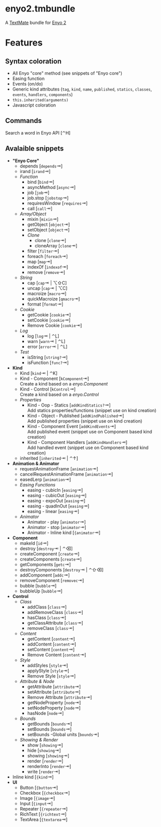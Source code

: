 enyo2.tmbundle
==============
A [TextMate](http://macromates.com/) bundle for [Enyo 2](http://enyojs.com)

Features
========
Syntax coloration
-----------------
* All Enyo "core" method (see snippets of "Enyo core")
* Easing function
* Events (on/do)
* Generic kind attributes (`tag`, `kind`, `name`, `published`, `statics`, `classes`, `events`, `handlers`, `components`)
* `this.inherited(arguments)`
* Javascript coloration

Commands
--------
Search a word in Enyo API [&#x2303;H]

Avalaible snippets
------------------
* __"Enyo Core"__
	* depends [`depends`&#x21E5;]
	* irand [`irand`&#x21E5;]
	* _Function_
		* bind [`bind`&#x21E5;]
		* asyncMethod [`async`&#x21E5;]
		* job [`job`&#x21E5;]
		* job.stop [`jobstop`&#x21E5;]
		* requiresWindow [`requires`&#x21E5;]
		* call [`call`&#x21E5;]
	* _Array/Object_
		* mixin [`mixin`&#x21E5;]  
		* getObject [`object`&#x21E5;]
		* setObject [`object`&#x21E5;]
		* _Clone_
			* clone [`clone`&#x21E5;]
			* cloneArray [`clone`&#x21E5;]
		* filter [`filter`&#x21E5;]
		* foreach [`foreach`&#x21E5;]
		* map [`map`&#x21E5;]
		* indexOf [`indexof`&#x21E5;]
		* remove [`remove`&#x21E5;]
	* _String_
		* cap [`cap`&#x21E5; | &#x2325;&#x21E7;C]
		* uncap [`cap`&#x21E5; | &#x2325;C]
		* macroize [`macro`&#x21E5;]
		* quickMacroize [`qmacro`&#x21E5;]
		* format [`format`&#x21E5;]
	* _Cookie_
		* getCookie [`cookie`&#x21E5;]
		* setCookie [`cookie`&#x21E5;]
		* Remove Cookie [`cookie`&#x21E5;]
	* _Log_
		* log [`log`&#x21E5; | &#x2303;L]
		* warn [`warn`&#x21E5; | &#x2303;L]
		* error [`error`&#x21E5; | &#x2303;L]
	* _Test_
		* isString [`string?`&#x21E5;]
		* isFunction [`func?`&#x21E5;]
* __Kind__
	* Kind [`kind`&#x21E5; | &#x2303;K]
	* Kind - Component [`kComponent`&#x21E5;]  
	Create a kind based on a _enyo.Component_
	* Kind - Control [`kControl`&#x21E5;]  
	Create a kind based on a _enyo.Control_
	* _Properties_
		* Kind - Oop - Statics [`addKindStatics?`&#x21E5;]  
		Add statics properties/functions (snippet use on kind creation)
		* Kind - Object - Published [`addKindPublished`&#x21E5;]  
		Add published properties (snippet use on kind creation)
		* Kind - Component Event [`addKindEvents`&#x21E5;]  
		Add published event (snippet use on Component based kind creation)
		* Kind - Component Handlers [`addKindHandlers`&#x21E5;]  
		Add handled event (snippet use on Component based kind creation)
	* inherited [`inherited`&#x21E5; | &#x2303;&#x2191;]
* __Animation & Animator__
	* requestAnimationFrame [`animation`&#x21E5;]
	* cancelRequestAnimationFrame [`animation`&#x21E5;]
	* easedLerp [`animation`&#x21E5;]
	* _Easing Functions_
		* easing - cubicIn [`easing`&#x21E5;]
		* easing - cubicOut [`easing`&#x21E5;]
		* easing - expoOut [`easing`&#x21E5;]
		* easing - quadInOut [`easing`&#x21E5;]
		* easing - linear [`easing`&#x21E5;]
	* _Animator_
		* Animator - play [`animator`&#x21E5;]
		* Animator - stop [`animator`&#x21E5;]
		* Animator - Inline kind [`{animator`&#x21E5;]
* __Component__
	* makeId [`id`&#x21E5;]
	* destroy [`destroy`&#x21E5; | &#x2303;&#x232B;]
	* createComponent [`create`&#x21E5;]
	* createComponents [`create`&#x21E5;]
	* getComponents [`getc`&#x21E5;]
	* destroyComponents [`destroy`&#x21E5; | &#x2303;&#x21E7;&#x232B;]
	* addComponent [`addc`&#x21E5;]
	* removeComponent [`removec`&#x21E5;]
	* bubble [`bubble`&#x21E5;]
	* bubbleUp [`bubble`&#x21E5;]
* __Control__
	* _Class_
		* addClass [`class`&#x21E5;]
		* addRemoveClass [`class`&#x21E5;]
		* hasClass [`class`&#x21E5;]
		* getClassAttribute [`class`&#x21E5;]
		* removeClass [`class`&#x21E5;]
	* _Content_
		* getContent [`content`&#x21E5;]
		* addContent [`content`&#x21E5;]
		* setContent [`content`&#x21E5;]
		* Remove Content [`content`&#x21E5;]
	* _Style_
		* addStyles [`style`&#x21E5;]
		* applyStyle [`style`&#x21E5;]
		* Remove Style [`style`&#x21E5;]
	* _Attribute & Node_
		* getAttribute [`attribute`&#x21E5;]
		* setAttribute [`attribute`&#x21E5;]
		* Remove Attribute [`attribute`&#x21E5;]
		* getNodeProperty [`node`&#x21E5;]
		* setNodeProperty [`node`&#x21E5;]
		* hasNode [`node`&#x21E5;]
	* _Bounds_
		* getBounds [`bounds`&#x21E5;]
		* setBounds [`bounds`&#x21E5;]
		* setBounds -Global units [`bounds`&#x21E5;]
	* _Showing & Render_
		* show [`showing`&#x21E5;]
		* hide [`showing`&#x21E5;]
		* showing [`showing`&#x21E5;]
		* render [`render`&#x21E5;]
		* renderInto [`render`&#x21E5;]
		* write [`render`&#x21E5;]
* Inline kind [`{kind`&#x21E5;]
* __UI__
	* Button [`{button`&#x21E5;]
	* Checkbox [`{checkbox`&#x21E5;]
	* Image [`{image`&#x21E5;]
	* Input [`{input`&#x21E5;]
	* Repeater [`{repeater`&#x21E5;]
	* RichText [`{richtext`&#x21E5;]
	* TextArea [`{textarea`&#x21E5;]
